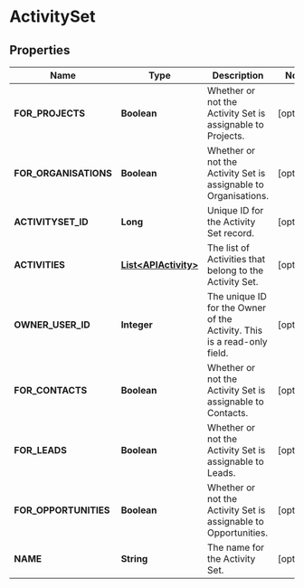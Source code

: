 
# ActivitySet

## Properties
Name | Type | Description | Notes
------------ | ------------- | ------------- | -------------
**FOR_PROJECTS** | **Boolean** | Whether or not the Activity Set is assignable to Projects. |  [optional]
**FOR_ORGANISATIONS** | **Boolean** | Whether or not the Activity Set is assignable to Organisations. |  [optional]
**ACTIVITYSET_ID** | **Long** | Unique ID for the Activity Set record. |  [optional]
**ACTIVITIES** | [**List&lt;APIActivity&gt;**](APIActivity.md) | The list of Activities that belong to the Activity Set. |  [optional]
**OWNER_USER_ID** | **Integer** | The unique ID for the Owner of the Activity.  This is a read-only field. |  [optional]
**FOR_CONTACTS** | **Boolean** | Whether or not the Activity Set is assignable to Contacts. |  [optional]
**FOR_LEADS** | **Boolean** | Whether or not the Activity Set is assignable to Leads. |  [optional]
**FOR_OPPORTUNITIES** | **Boolean** | Whether or not the Activity Set is assignable to Opportunities. |  [optional]
**NAME** | **String** | The name for the Activity Set. |  [optional]



